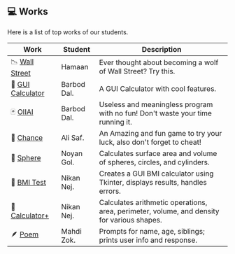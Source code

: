 ## 💻 Works

Here is a list of top works of our students.

| Work                                         | Student     | Description                                                                                |
| -------------------------------------------- | ----------- | ------------------------------------------------------------------------------------------ |
| 📉 [Wall Street](/works/haman_wallstreet.py) | Hamaan      | Ever thought about becoming a wolf of Wall Street? Try this.                               |
| 🧮 [GUI Calculator](/works/barbod_calc.py)   | Barbod Dal. | A GUI Calculator with cool features.                                                       |
| 🃏 [OIIAI](/works/barbod_oiiai.py)           | Barbod Dal. | Useless and meaningless program with no fun! Don't waste your time running it.             |
| 🎰 [Chance](/works/ali_gamble.py)            | Ali Saf.    | An Amazing and fun game to try your luck, also don't forget to cheat!                      |
| 🔮 [Sphere](/works/noyan_sphere.py)          | Noyan Gol.  | Calculates surface area and volume of spheres, circles, and cylinders.                     |
| 💪 [BMI Test](/works/nikan_bmi_gui.py)       | Nikan Nej.  | Creates a GUI BMI calculator using Tkinter, displays results, handles errors.              |
| 🧮 [Calculator+](/works/nikan_calc_plus.py)  | Nikan Nej.  | Calculates arithmetic operations, area, perimeter, volume, and density for various shapes. |
| 🪶 [Poem](/works/mahdi_family.py)            | Mahdi Zok.  | Prompts for name, age, siblings; prints user info and response.                            |
